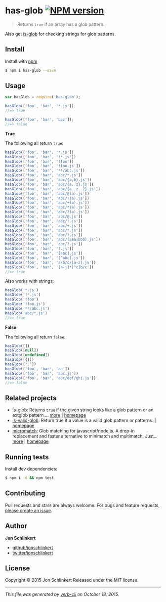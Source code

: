 # has-glob [![NPM version](https://badge.fury.io/js/has-glob.svg)](http://badge.fury.io/js/has-glob)

> Returns `true` if an array has a glob pattern.

Also get [is-glob](https://www.npmjs.com/package/is-glob) for checking strings for glob patterns.

## Install

Install with [npm](https://www.npmjs.com/)

```sh
$ npm i has-glob --save
```

## Usage

```js
var hasGlob = require('has-glob');

hasGlob(['foo', 'bar', '*.js']);
//=> true

hasGlob(['foo', 'bar', 'baz']);
//=> false
```

**True**

The following all return `true`:

```js
hasGlob(['foo', 'bar', '*.js'])
hasGlob(['foo', 'bar', '!*.js'])
hasGlob(['foo', 'bar', '!foo'])
hasGlob(['foo', 'bar', '!foo.js'])
hasGlob(['foo', 'bar', '**/abc.js'])
hasGlob(['foo', 'bar', 'abc/*.js'])
hasGlob(['foo', 'bar', 'abc/{a,b}.js'])
hasGlob(['foo', 'bar', 'abc/{a..z}.js'])
hasGlob(['foo', 'bar', 'abc/{a..z..2}.js'])
hasGlob(['foo', 'bar', 'abc/@(a).js'])
hasGlob(['foo', 'bar', 'abc/!(a).js'])
hasGlob(['foo', 'bar', 'abc/+(a).js'])
hasGlob(['foo', 'bar', 'abc/*(a).js'])
hasGlob(['foo', 'bar', 'abc/?(a).js'])
hasGlob(['foo', 'bar', 'abc/@.js'])
hasGlob(['foo', 'bar', 'abc/!.js'])
hasGlob(['foo', 'bar', 'abc/+.js'])
hasGlob(['foo', 'bar', 'abc/*.js'])
hasGlob(['foo', 'bar', 'abc/?.js'])
hasGlob(['foo', 'bar', 'abc/(aaa|bbb).js'])
hasGlob(['foo', 'bar', 'abc/?.js'])
hasGlob(['foo', 'bar', '?.js'])
hasGlob(['foo', 'bar', '[abc].js'])
hasGlob(['foo', 'bar', '[^abc].js'])
hasGlob(['foo', 'bar', 'a/b/c/[a-z].js'])
hasGlob(['foo', 'bar', '[a-j]*[^c]b/c'])
//=> true
```

Also works with strings:

```js
hasGlob('*.js')
hasGlob('!*.js')
hasGlob('!foo')
hasGlob('!foo.js')
hasGlob('**/abc.js')
hasGlob('abc/*.js')
//=> true
```

**False**

The following all return `false`:

```js
hasGlob([])
hasGlob([null])
hasGlob([undefined])
hasGlob([{}])
hasGlob(['.'])
hasGlob(['foo', 'bar', 'aa'])
hasGlob(['foo', 'bar', 'abc.js'])
hasGlob(['foo', 'bar', 'abc/def/ghi.js'])
//=> false
```

## Related projects

* [is-glob](https://www.npmjs.com/package/is-glob): Returns `true` if the given string looks like a glob pattern or an extglob pattern.… [more](https://www.npmjs.com/package/is-glob) | [homepage](https://github.com/jonschlinkert/is-glob)
* [is-valid-glob](https://www.npmjs.com/package/is-valid-glob): Return true if a value is a valid glob pattern or patterns. | [homepage](https://github.com/jonschlinkert/is-valid-glob)
* [micromatch](https://www.npmjs.com/package/micromatch): Glob matching for javascript/node.js. A drop-in replacement and faster alternative to minimatch and multimatch. Just… [more](https://www.npmjs.com/package/micromatch) | [homepage](https://github.com/jonschlinkert/micromatch)

## Running tests

Install dev dependencies:

```sh
$ npm i -d && npm test
```

## Contributing

Pull requests and stars are always welcome. For bugs and feature requests, [please create an issue](https://github.com/jonschlinkert/has-glob/issues/new).

## Author

**Jon Schlinkert**

+ [github/jonschlinkert](https://github.com/jonschlinkert)
+ [twitter/jonschlinkert](http://twitter.com/jonschlinkert)

## License

Copyright © 2015 Jon Schlinkert
Released under the MIT license.

***

_This file was generated by [verb-cli](https://github.com/assemble/verb-cli) on October 18, 2015._
